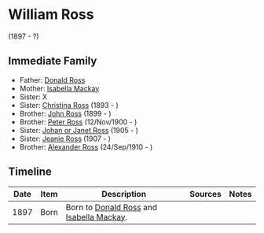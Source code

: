 ﻿---
layout: person
subject_key: i21369571
permalink: /people/i21369571
---

# William Ross
(1897 - ?)

## Immediate Family

* Father: [Donald Ross](./@16842942@-donald-ross-b-d.md)
* Mother: [Isabella Mackay](./@89807594@-isabella-mackay-b-d.md)
* Sister: X
* Sister: [Christina Ross](./@10478196@-christina-ross-b1893-d.md) (1893 - )
* Brother: [John Ross](./@35298145@-john-ross-b1899-d.md) (1899 - )
* Brother: [Peter Ross](./@67099773@-peter-ross-b1900-11-12-d.md) (12/Nov/1900 - )
* Sister: [Johan or Janet Ross](./@18017632@-johan-or-janet-ross-b1905-d.md) (1905 - )
* Sister: [Jeanie Ross](./@71751658@-jeanie-ross-b1907-d.md) (1907 - )
* Brother: [Alexander Ross](./@52064896@-alexander-ross-b1910-9-24-d.md) (24/Sep/1910 - )

## Timeline

Date | Item | Description | Sources | Notes
---|---|---|---|---
1897 | Born | Born to [Donald Ross](./@16842942@-donald-ross-b-d.md) and [Isabella Mackay](./@89807594@-isabella-mackay-b-d.md). |  | 

